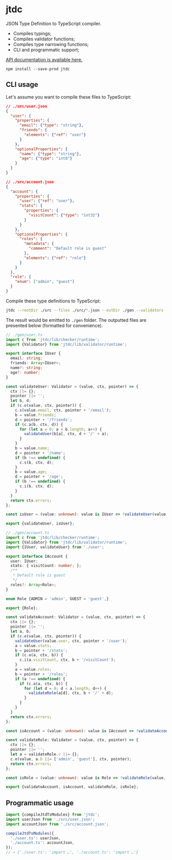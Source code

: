 # jtdc

JSON Type Definition to TypeScript compiler.

- Compiles typings;
- Compiles validator functions;
- Compiles type narrowing functions;
- CLI and programmatic support;

[API documentation is available here.](https://smikhalevski.github.io/jtdc/)

```shell
npm install --save-prod jtdc 
```

## CLI usage

Let's assume you want to compile these files to TypeScript:

```json
// ./src/user.json
{
  "user": {
    "properties": {
      "email": {"type": "string"},
      "friends": {
        "elements": {"ref": "user"}
      }
    },
    "optionalProperties": {
      "name": {"type": "string"},
      "age": {"type": "int8"}
    }
  }
}
```

```json
// ./src/account.json
{
  "account": {
    "properties": {
      "user": {"ref": "user"},
      "stats": {
        "properties": {
          "visitCount": {"type": "int32"}
        }
      }
    },
    "optionalProperties": {
      "roles": {
        "metadata": {
          "comment": "Default role is guest"
        },
        "elements": {"ref": "role"}
      }
    }
  },
  "role": {
    "enum": ["admin", "guest"]
  }
}
```

Compile these type definitions to TypeScript:

```sh
jtdc --rootDir ./src --files ./src/*.json --outDir ./gen --validators --narrowing
```

The result would be emitted to `./gen` folder. The outputted files are presented below (formatted for convenience).

```ts
// ./gen/user.ts
import c from 'jtdc/lib/checker/runtime';
import {Validator} from 'jtdc/lib/validator/runtime';

export interface IUser {
  email: string;
  friends: Array<IUser>;
  name?: string;
  age?: number;
}

const validateUser: Validator = (value, ctx, pointer) => {
  ctx ||= {};
  pointer ||= '';
  let b, d;
  if (c.o(value, ctx, pointer)) {
    c.s(value.email, ctx, pointer + '/email');
    b = value.friends;
    d = pointer + '/friends';
    if (c.a(b, ctx, d)) {
      for (let a = 0; a < b.length; a++) {
        validateUser(b[a], ctx, d + '/' + a);
      }
    }
    b = value.name;
    d = pointer + '/name';
    if (b !== undefined) {
      c.s(b, ctx, d);
    }
    b = value.age;
    d = pointer + '/age';
    if (b !== undefined) {
      c.i(b, ctx, d);
    }
  }
  return ctx.errors;
};

const isUser = (value: unknown): value is IUser => !validateUser(value, {lazy: true});

export {validateUser, isUser};
```

```ts
// ./gen/account.ts
import c from 'jtdc/lib/checker/runtime';
import {Validator} from 'jtdc/lib/validator/runtime';
import {IUser, validateUser} from './user';

export interface IAccount {
  user: IUser;
  stats: { visitCount: number; };
  /**
   * Default role is guest
   */
  roles?: Array<Role>;
}

enum Role {ADMIN = 'admin', GUEST = 'guest',}

export {Role};

const validateAccount: Validator = (value, ctx, pointer) => {
  ctx ||= {};
  pointer ||= '';
  let a, b;
  if (c.o(value, ctx, pointer)) {
    validateUser(value.user, ctx, pointer + '/user');
    a = value.stats;
    b = pointer + '/stats';
    if (c.o(a, ctx, b)) {
      c.i(a.visitCount, ctx, b + '/visitCount');
    }
    a = value.roles;
    b = pointer + '/roles';
    if (a !== undefined) {
      if (c.a(a, ctx, b)) {
        for (let d = 0; d < a.length; d++) {
          validateRole(a[d], ctx, b + '/' + d);
        }
      }
    }
  }
  return ctx.errors;
};

const isAccount = (value: unknown): value is IAccount => !validateAccount(value, {lazy: true});

const validateRole: Validator = (value, ctx, pointer) => {
  ctx ||= {};
  pointer ||= '';
  let a = validateRole.c ||= {};
  c.e(value, a.b ||= ['admin', 'guest'], ctx, pointer);
  return ctx.errors;
};

const isRole = (value: unknown): value is Role => !validateRole(value, {lazy: true});

export {validateAccount, isAccount, validateRole, isRole};
```

## Programmatic usage

```ts
import {compileJtdTsModules} from 'jtdc';
import userJson from './src/user.json';
import accountJson from './src/account.json';

compileJtdTsModules({
  './user.ts': userJson,
  './account.ts': accountJson,
});
// → {'./user.ts': 'import …', './account.ts': 'import …'}
```
